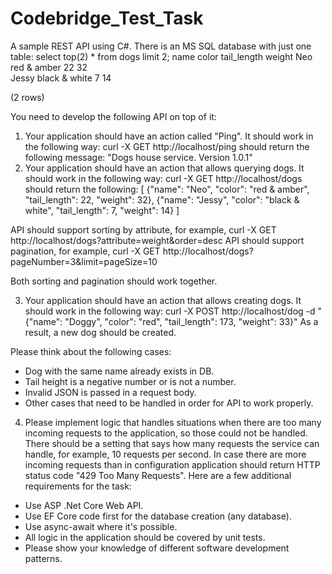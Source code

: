 # Codebridge_Test_Task

A sample REST API using C#. There is an MS SQL database with just one table: select top(2) * from dogs limit 2;
  name	      color	              tail_length	   weight
  Neo         red & amber         22	           32		
  Jessy       black & white	      7	             14
  
(2 rows)

You need to develop the following API on top of it:
1. Your application should have an action called "Ping". It should work in the following way:
  curl -X GET http://localhost/ping should return the following message: "Dogs house service. Version 1.0.1"
2. Your application should have an action that allows querying dogs. It should work in the following way:
  curl -X GET http://localhost/dogs should return the following:
  [
  {"name": "Neo", "color": "red & amber", "tail_length": 22, "weight": 32},
  {"name": "Jessy", "color": "black & white", "tail_length": 7, "weight": 14}
  ]
  
API should support sorting by attribute, for example, curl -X GET http://localhost/dogs?attribute=weight&order=desc
API should support pagination, for example, curl -X GET http://localhost/dogs?pageNumber=3&limit=pageSize=10

Both sorting and pagination should work together.

3. Your application should have an action that allows creating dogs. It should work in the following way:
  curl -X POST http://localhost/dog
  -d "{"name": "Doggy", "color": "red", "tail_length": 173, "weight": 33}"
As a result, a new dog should be created.

Please think about the following cases:
  - Dog with the same name already exists in DB.
  - Tail height is a negative number or is not a number.
  - Invalid JSON is passed in a request body.
  - Other cases that need to be handled in order for API to work properly.

4. Please implement logic that handles situations when there are too many incoming requests to the application, so those could not be handled. There should be a setting that says how many requests the service can handle, for example, 10 requests per second. In case there are more incoming requests than in configuration application should return HTTP status code "429 Too Many Requests".
Here are a few additional requirements for the task:
  - Use ASP .Net Core Web API.
  - Use EF Core code first for the database creation (any database).
  - Use async-await where it's possible.
  - All logic in the application should be covered by unit tests.
  - Please show your knowledge of different software development patterns.
